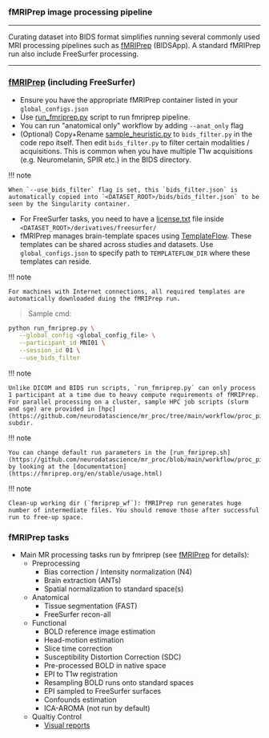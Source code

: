 ### fMRIPrep image processing pipeline

---

Curating dataset into BIDS format simplifies running several commonly used MRI processing pipelines such as [fMRIPrep](https://fmriprep.org/en/stable/) (BIDSApp). A standard fMRIPrep run also include FreeSurfer processing.
   
---


### [fMRIPrep](https://fmriprep.org/en/stable/) (including FreeSurfer)
- Ensure you have the appropriate fMRIPrep container listed in your `global_configs.json` 
- Use [run_fmriprep.py](https://github.com/neurodatascience/mr_proc/blob/main/workflow/proc_pipe/fmriprep/run_fmriprep.py) script to run fmriprep pipeline. 
- You can run "anatomical only" workflow by adding `--anat_only` flag
- (Optional) Copy+Rename [sample_heuristic.py](https://github.com/neurodatascience/mr_proc/blob/main/workflow/bids_conv/sample_heuristic.py) to `bids_filter.py` in the code repo itself. Then edit `bids_filter.py` to filter certain modalities / acquisitions. This is common when you have multiple T1w acquisitions (e.g. Neuromelanin, SPIR etc.) in the BIDS directory. 

!!! note

    When `--use_bids_filter` flag is set, this `bids_filter.json` is automatically copied into `<DATASET_ROOT>/bids/bids_filter.json` to be seen by the Singularity container.


- For FreeSurfer tasks, you need to have a [license.txt](https://surfer.nmr.mgh.harvard.edu/fswiki/License) file inside `<DATASET_ROOT>/derivatives/freesurfer/`
- fMRIPrep manages brain-template spaces using [TemplateFlow](https://fmriprep.org/en/stable/spaces.html). These templates can be shared across studies and datasets. Use `global_configs.json` to specify path to `TEMPLATEFLOW_DIR` where these templates can reside. 
   
   
!!! note

    For machines with Internet connections, all required templates are automatically downloaded duing the fMRIPrep run.
    
> Sample cmd:
```bash
python run_fmriprep.py \
   --global_config <global_config_file> \
   --participant_id MNI01 \
   --session_id 01 \
   --use_bids_filter 
```

!!! note

    Unlike DICOM and BIDS run scripts, `run_fmriprep.py` can only process 1 participant at a time due to heavy compute requirements of fMRIPrep. For parallel processing on a cluster, sample HPC job scripts (slurm and sge) are provided in [hpc](https://github.com/neurodatascience/mr_proc/tree/main/workflow/proc_pipe/fmriprep/scripts/hpc) subdir. 


!!! note

    You can change default run parameters in the [run_fmriprep.sh](https://github.com/neurodatascience/mr_proc/blob/main/workflow/proc_pipe/fmriprep/scripts/run_fmriprep.sh) by looking at the [documentation](https://fmriprep.org/en/stable/usage.html)

!!! note

    Clean-up working dir (`fmriprep_wf`): fMRIPrep run generates huge number of intermediate files. You should remove those after successful run to free-up space.


### fMRIPrep tasks
   - Main MR processing tasks run by fmriprep (see [fMRIPrep](https://fmriprep.org/en/stable/) for details):
      - Preprocessing
         - Bias correction / Intensity normalization (N4)
         - Brain extraction (ANTs)
         - Spatial normalization to standard space(s)
      - Anatomical
         - Tissue segmentation (FAST)
         - FreeSurfer recon-all
      - Functional
         - BOLD reference image estimation
         - Head-motion estimation
         - Slice time correction
         - Susceptibility Distortion Correction (SDC)
         - Pre-processed BOLD in native space
         - EPI to T1w registration
         - Resampling BOLD runs onto standard spaces
         - EPI sampled to FreeSurfer surfaces
         - Confounds estimation
         - ICA-AROMA (not run by default)
      - Qualtiy Control
         - [Visual reports](https://fmriprep.org/en/stable/outputs.html#visual-reports)